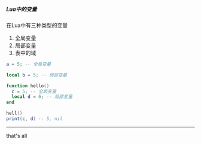 ##### Lua中的变量
在Lua中有三种类型的变量
1. 全局变量
2. 局部变量
3. 表中的域

```lua
a = 5; -- 全局变量

local b = 5; -- 局部变量

function hello()
  c = 5; -- 全局变量
  local d = 6; -- 局部变量
end

hell()
print(c, d) -- 5, nil
```


---
that's all